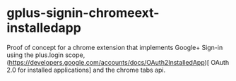 gplus-signin-chromeext-installedapp
===================================

Proof of concept for a chrome extension that implements Google+ Sign-in using
the plus.login scope, (https://developers.google.com/accounts/docs/OAuth2InstalledApp)[
OAuth 2.0 for installed applications] and the chrome tabs api.